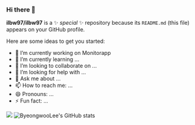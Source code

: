 ### Hi there 👋
**ilbw97/ilbw97** is a ✨ _special_ ✨ repository because its `README.md` (this file) appears on your GitHub profile.

Here are some ideas to get you started:

- 🔭 I’m currently working on Monitorapp
- 🌱 I’m currently learning ...
- 👯 I’m looking to collaborate on ...
- 🤔 I’m looking for help with ...
- 💬 Ask me about ...
- 📫 How to reach me: ...
- 😄 Pronouns: ...
- ⚡ Fun fact: ...

<a href="https://www.linkedin.com/in/byeoungwoo-lee-306a58202/" target="_blank"><img src="https://img.shields.io/badge/000000?style=social&logo=0A66C2&logoColor=00ff00"/></a>
![ByeongwooLee's GitHub stats](https://github-readme-stats.vercel.app/api?username=ilbw97&show_icons=true&theme=radical)
